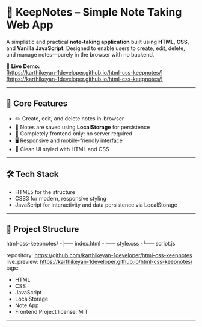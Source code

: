 # 📘 KeepNotes – Simple Note Taking Web App

A simplistic and practical **note-taking application** built using **HTML**, **CSS**, and **Vanilla JavaScript**. Designed to enable users to create, edit, delete, and manage notes—purely in the browser with no backend.

🔗 **Live Demo:**  
[https://karthikeyan-1developer.github.io/html-css-keepnotes/](https://karthikeyan-1developer.github.io/html-css-keepnotes/)

---

## 🚀 Core Features

- ✏️ Create, edit, and delete notes in-browser  
- 💾 Notes are saved using **LocalStorage** for persistence  
- 🧩 Completely frontend‑only: no server required  
- 🖥️ Responsive and mobile-friendly interface  
- 🎨 Clean UI styled with HTML and CSS

---

## 🛠️ Tech Stack

- HTML5 for the structure  
- CSS3 for modern, responsive styling  
- JavaScript for interactivity and data persistence via LocalStorage

---

## 📁 Project Structure

html-css-keepnotes/
-├── index.html
-├── style.css
-└── script.js

repository: https://github.com/karthikeyan-1developer/html-css-keepnotes
live_preview: https://karthikeyan-1developer.github.io/html-css-keepnotes/
tags:
  - HTML
  - CSS
  - JavaScript
  - LocalStorage
  - Note App
  - Frontend Project
license: MIT
---


